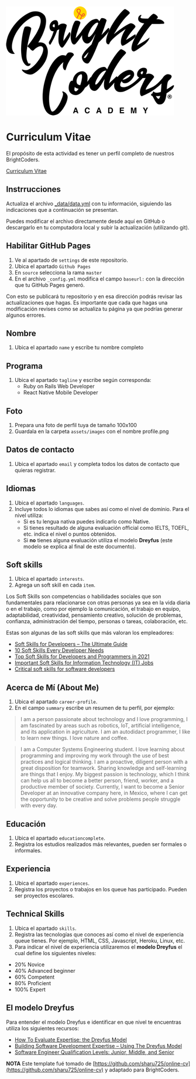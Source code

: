 ![BrightCoders Logo](assets/images/logo-bc.png)

# Curriculum Vitae

El propósito de esta actividad es tener un perfil completo de nuestros BrightCoders.

[Curriculum Vitae](https://bc-nov-20-proyectos.github.io/resume-ArielMD/)

## Instrrucciones

Actualiza el archivo [_data/data.yml](_data/data.yml) con tu información, siguiendo las indicaciones que a continuación se presentan.

Puedes modificar el archivo directamente desde aquí en GitHub o descargarlo en tu computadora local y subir la actualización (utilizando git).

## Habilitar GitHub Pages

1. Ve al apartado de `settings` de este repositorio.
2. Ubica el apartado  `Github Pages`
3. En `source` selecciona la rama `master`
4. En el archivo `_config.yml` modifica el campo `baseurl:` con la dirección que tu GitHub Pages generó.

Con esto se publicará tu repositorio y en esa dirección podrás revisar las actualizaciones que hagas. Es importante que cada que hagas una modificación revises como se actualiza tu página ya que podrías generar algunos errores.

## Nombre

1. Ubica el apartado `name` y escribe tu nombre completo

## Programa

1. Ubica el apartado `tagline` y escribe según corresponda:
   - Ruby on Rails Web Developer
   - React Native Mobile Developer

## Foto

1. Prepara una foto de perfil tuya de tamaño 100x100
2. Guardala en la carpeta `assets/images`  con el nombre profile.png

## Datos de contacto

1. Ubica el apartado `email` y completa todos los datos de contacto que quieras registrar.
  
## Idiomas

1. Ubica el apartado `languages`.
2. Incluye todos lo idiomas que sabes así como el nivel de dominio. Para el nivel utiliza:
   - Si es tu lengua nativa puedes indicarlo como Native.
   - Si tienes resultado de alguna evaluación official como IELTS, TOEFL, etc. indica el nivel o puntos obtenidos.
   - Si **no** tienes alguna evaluación utiliza el modelo **Dreyfus** (este modelo se explica al final de este documento).

## Soft skills

1. Ubica el apartado `interests`.
2. Agrega un soft skill en cada `item`.
  
Los Soft Skills son competencias o habilidades sociales que son fundamentales para relacionarse con otras personas ya sea en la vida diaria o en el trabajo, como por ejemplo la comunicación, el trabajo en equipo, adaptabilidad, creatividad, pensamiento creativo, solución de problemas, confianza, administración del tiempo, personas o tareas, colaboración, etc.

Estas son algunas de las soft skills que más valoran los empleadores:

- [Soft Skills for Developers – The Ultimate Guide](https://pointjupiter.com/soft-skills-software-developer-need-ultimate-guide/)
- [10 Soft Skills Every Developer Needs](https://hackernoon.com/10-soft-skills-every-developer-needs-66f0cdcfd3f7)
- [Top Soft Skills for Developers and Programmers in 2021](https://medium.com/aslisachin/top-soft-skills-for-developers-and-programmers-in-2020-62b8d663df01)
- [Important Soft Skills for Information Technology (IT) Jobs](https://www.thebalancecareers.com/top-information-technology-it-soft-skills-2063781)
- [Critical soft skills for software developers](https://medium.com/swlh/critical-soft-skills-for-software-developers-6845545f6dbd)

## Acerca de Mí (About Me)

1. Ubica el apartado `career-profile`.
2. En el campo `summary` escribe un resumen de tu perfil, por ejemplo:

>I am a person passionate about technology and I love programming, I am fascinated by areas such as robotics, IoT, artificial intelligence, and its application in agriculture. I am an autodidact programmer, I like to learn new things. I love nature and coffee.

>I am a Computer Systems Engineering student. I love learning about programming and improving my work through the use of best practices and logical thinking. I am a proactive, diligent person with a great disposition for teamwork. Sharing knowledge and self-learning are things that I enjoy. My biggest passion is technology, which I think can help us all to become a better person, friend, worker, and a productive member of society. Currently, I want to become a Senior Developer at an innovative company here, in Mexico, where I can get the opportunity to be creative and solve problems people struggle with every day.

## Educación

1. Ubica el apartado `educationcomplete`.
2. Registra los estudios realizados más relevantes, pueden ser formales o informales.

## Experiencia

1. Ubica el apartado `experiences`.
2. Registra los proyectos o trabajos en los queue has participado. Pueden ser proyectos escolares.

## Technical Skills

1. Ubica el apartado `skills`.
2. Registra las tecnologías que conoces así como el nivel de experiencia queue tienes. Por ejemplo, HTML, CSS, Javascript, Heroku, Linux, etc.
3. Para indicar el nivel de experiencia utilizaremos el **modelo Dreyfus** el cual define los siguientes niveles:

- 20% Novice
- 40% Advanced beginner
- 60% Competent
- 80% Proficient
- 100% Expert

## El modelo Dreyfus

Para entender el modelo Dreyfus e identificar en que nivel te encuentras utiliza los siguientes recursos:

- [How To Evaluate Expertise: the Dreyfus Model](https://www.solcept.ch/en/blog/dreyfus-model/)
- [Building Software Development Expertise – Using The Dreyfus Model](https://skorks.com/2009/08/building-software-development-expertise-using-the-dreyfus-model/)
- [Software Engineer Qualification Levels: Junior, Middle, and Senior](https://hackernoon.com/software-engineer-qualification-levels-junior-middle-and-senior-f2229591df1c)

**NOTA** Este template fué tomado de [https://github.com/sharu725/online-cv](https://github.com/sharu725/online-cv)  y adaptado para BrightCoders.
